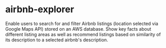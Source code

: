 # airbnb-explorer

Enable users to search for and filter Airbnb listings (location selected via Google Maps API) stored on an AWS database. Show key facts about different listing areas as well as recommend listings based on similarity of its description to a selected airbnb's description.
